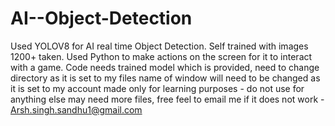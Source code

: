 # AI--Object-Detection
Used YOLOV8 for AI real time Object Detection. Self trained with images 1200+ taken. Used Python to make actions on the screen for it to interact with a game.
Code needs trained model which is provided, need to change directory as it is set to my files
name of window will need to be changed as it is set to my account
made only for learning purposes - do not use for anything else 
may need more files, free feel to email me if it does not work - Arsh.singh.sandhu1@gmail.com

